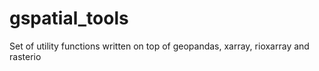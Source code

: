 # gspatial_tools

Set of utility functions written on top of geopandas, xarray, rioxarray and rasterio
